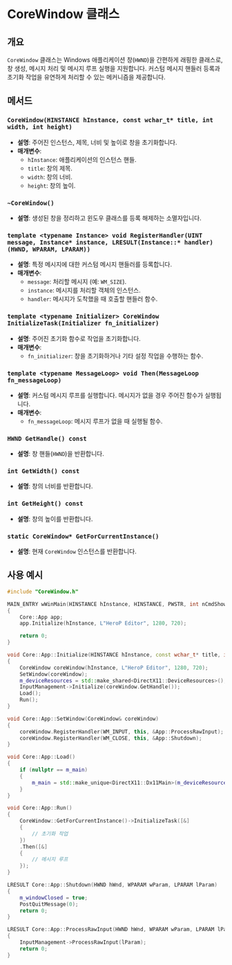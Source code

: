 # CoreWindow 클래스

## 개요

`CoreWindow` 클래스는 Windows 애플리케이션 창(`HWND`)을 간편하게 래핑한 클래스로, 창 생성, 메시지 처리 및 메시지 루프 실행을 지원합니다. 커스텀 메시지 핸들러 등록과 초기화 작업을 유연하게 처리할 수 있는 메커니즘을 제공합니다.

## 메서드

### `CoreWindow(HINSTANCE hInstance, const wchar_t* title, int width, int height)`
- **설명**: 주어진 인스턴스, 제목, 너비 및 높이로 창을 초기화합니다.
- **매개변수**:
  - `hInstance`: 애플리케이션의 인스턴스 핸들.
  - `title`: 창의 제목.
  - `width`: 창의 너비.
  - `height`: 창의 높이.

### `~CoreWindow()`
- **설명**: 생성된 창을 정리하고 윈도우 클래스를 등록 해제하는 소멸자입니다.

### `template <typename Instance> void RegisterHandler(UINT message, Instance* instance, LRESULT(Instance::* handler)(HWND, WPARAM, LPARAM))`
- **설명**: 특정 메시지에 대한 커스텀 메시지 핸들러를 등록합니다.
- **매개변수**:
  - `message`: 처리할 메시지 (예: `WM_SIZE`).
  - `instance`: 메시지를 처리할 객체의 인스턴스.
  - `handler`: 메시지가 도착했을 때 호출할 핸들러 함수.

### `template <typename Initializer> CoreWindow InitializeTask(Initializer fn_initializer)`
- **설명**: 주어진 초기화 함수로 작업을 초기화합니다.
- **매개변수**:
  - `fn_initializer`: 창을 초기화하거나 기타 설정 작업을 수행하는 함수.

### `template <typename MessageLoop> void Then(MessageLoop fn_messageLoop)`
- **설명**: 커스텀 메시지 루프를 실행합니다. 메시지가 없을 경우 주어진 함수가 실행됩니다.
- **매개변수**:
  - `fn_messageLoop`: 메시지 루프가 없을 때 실행될 함수.

### `HWND GetHandle() const`
- **설명**: 창 핸들(`HWND`)을 반환합니다.

### `int GetWidth() const`
- **설명**: 창의 너비를 반환합니다.

### `int GetHeight() const`
- **설명**: 창의 높이를 반환합니다.

### `static CoreWindow* GetForCurrentInstance()`
- **설명**: 현재 `CoreWindow` 인스턴스를 반환합니다.

## 사용 예시

```cpp
#include "CoreWindow.h"

MAIN_ENTRY wWinMain(HINSTANCE hInstance, HINSTANCE, PWSTR, int nCmdShow)
{
	Core::App app;
	app.Initialize(hInstance, L"HeroP Editor", 1280, 720);

	return 0;
}

void Core::App::Initialize(HINSTANCE hInstance, const wchar_t* title, int width, int height)
{
	CoreWindow coreWindow(hInstance, L"HeroP Editor", 1280, 720);
	SetWindow(coreWindow);
	m_deviceResources = std::make_shared<DirectX11::DeviceResources>();
	InputManagement->Initialize(coreWindow.GetHandle());
	Load();
	Run();
}

void Core::App::SetWindow(CoreWindow& coreWindow)
{
	coreWindow.RegisterHandler(WM_INPUT, this, &App::ProcessRawInput);
	coreWindow.RegisterHandler(WM_CLOSE, this, &App::Shutdown);
}

void Core::App::Load()
{
	if (nullptr == m_main)
	{
		m_main = std::make_unique<DirectX11::Dx11Main>(m_deviceResources);
	}
}

void Core::App::Run()
{
	CoreWindow::GetForCurrentInstance()->InitializeTask([&]
	{
		// 초기화 작업
	})
	.Then([&]
	{
		// 메시지 루프
	});
}

LRESULT Core::App::Shutdown(HWND hWnd, WPARAM wParam, LPARAM lParam)
{
	m_windowClosed = true;
	PostQuitMessage(0);
	return 0;
}

LRESULT Core::App::ProcessRawInput(HWND hWnd, WPARAM wParam, LPARAM lParam)
{
	InputManagement->ProcessRawInput(lParam);
	return 0;
}
